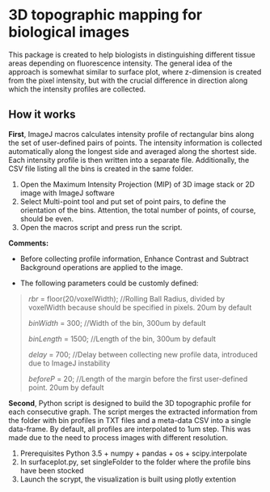 3D topographic mapping for biological images
============================================

This package is created to help biologists in distinguishing different tissue areas depending on fluorescence intensity. The general idea of the approach is somewhat similar to surface plot, where z-dimension is created from the pixel intensity, but with the crucial difference in direction along which the intensity profiles are collected.

How it works
-------------

**First**, ImageJ macros calculates intensity profile of rectangular bins along the set of user-defined pairs of points. The intensity information is collected automatically along the longest side and averaged along the shortest side. Each intensity profile is then written into a separate file. Additionally, the CSV file listing all the bins is created in the same folder.

 1. Open the Maximum Intensity Projection (MIP) of 3D image stack or 2D image with ImageJ software
 2. Select Multi-point tool and put set of point pairs, to define the orientation of the bins. Attention, the total number of points, of course, should be even.
 3. Open the macros script and press run the script.

**Comments:**

* Before collecting profile information, Enhance Contrast and Subtract Background operations are applied to the image.

* The following parameters could be customly defined: 

> *rbr* = floor(20/voxelWidth); //Rolling Ball Radius, divided by voxelWidth because should be specified in pixels. 20um by default
> 
> *binWidth* = 300; //Width of the bin, 300um by default
> 
> *binLength* = 1500; //Length of the bin, 300um by default
> 
> *delay* = 700; //Delay between collecting new profile data, introduced due to ImageJ instability
> 
> *beforeP* = 20; //Length of the margin before the first user-defined point. 20um by default


**Second**, Python script is designed to build the 3D topographic profile for each consecutive graph. The script merges the extracted information from the folder with bin profiles in TXT files and a meta-data CSV into a single data-frame. By default, all profiles are interpolated to 1um step. This was made due to the need to process images with different resolution.

1. Prerequisites Python 3.5 + numpy + pandas + os + scipy.interpolate
2. In surfaceplot.py, set singleFolder to the folder where the profile bins have been stocked
3. Launch the scrypt, the visualization is built using plotly extention


